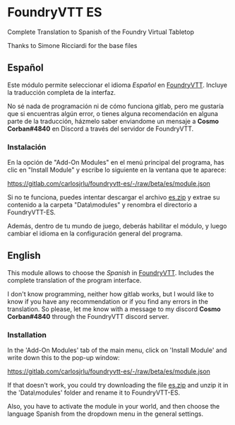 # FoundryVTT ES

Complete Translation to Spanish of the Foundry Virtual Tabletop

Thanks to Simone Ricciardi for the base files

## Español

Este módulo permite seleccionar el idioma *Español* en [FoundryVTT](http://foundryvtt.com/ "Foundry Virtual Tabletop").
Incluye la traducción completa de la interfaz.

No sé nada de programación ni de cómo funciona gitlab, pero me gustaría que si encuentras algún error, o tienes alguna recomendación en alguna parte de la traducción, házmelo saber enviandome un mensaje a **Cosmo Corban#4840** en Discord a través del servidor de FoundryVTT.

### Instalación

En la opción de "Add-On Modules" en el menú principal del programa, has clic en "Install Module" y escribe lo siguiente en la ventana que te aparece:

https://gitlab.com/carlosjrlu/foundryvtt-es/-/raw/beta/es/module.json

Si no te funciona, puedes intentar descargar el archivo [es.zip](https://gitlab.com/carlosjrlu/foundryvtt-es/-/jobs/artifacts/beta/raw/es.zip?job=build "es.zip") y extrae su contenido a la carpeta "Data\modules" y renombra el directorio a FoundryVTT-ES.

Además, dentro de tu mundo de juego, deberás habilitar el módulo, y luego cambiar el idioma en la configuración general del programa.



## English

This module allows to choose the *Spanish* in [FoundryVTT](http://foundryvtt.com/ "Foundry Virtual Tabletop").
Includes the complete translation of the program interface.

I don't know programming, neither how gitlab works, but I would like to know if you have any recommendation or if you find any errors in the translation. So please, let me know with a message to my discord **Cosmo Corban#4840** through the FoundryVTT discord server.

### Installation

In the 'Add-On Modules' tab of the main menu, click on 'Install Module' and write down this to the pop-up window:

https://gitlab.com/carlosjrlu/foundryvtt-es/-/raw/beta/es/module.json

If that doesn't work, you could try downloading the file [es.zip](https://gitlab.com/carlosjrlu/foundryvtt-es/-/jobs/artifacts/beta/raw/es.zip?job=build "es.zip") and unzip it in the 'Data\modules' folder and rename it to FoundryVTT-ES.

Also, you have to activate the module in your world, and then choose the language Spanish from the dropdown menu in the general settings.